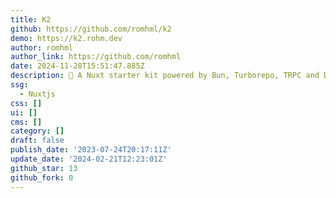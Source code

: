 ```yaml
---
title: K2
github: https://github.com/romhml/k2
demo: https://k2.rohm.dev
author: romhml
author_link: https://github.com/romhml
date: 2024-11-28T15:51:47.885Z
description: 🚧 A Nuxt starter kit powered by Bun, Turborepo, TRPC and Drizzle.
ssg:
  - Nuxtjs
css: []
ui: []
cms: []
category: []
draft: false
publish_date: '2023-07-24T20:17:11Z'
update_date: '2024-02-21T12:23:01Z'
github_star: 13
github_fork: 0
---
```

